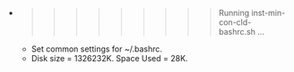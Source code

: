 * >>>>>>>>> Running inst-min-con-cld-bashrc.sh ...
  * Set common settings for ~/.bashrc.
  * Disk size = 1326232K. Space Used = 28K.
